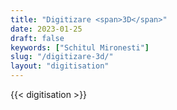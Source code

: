 ```yaml
---
title: "Digitizare <span>3D</span>"
date: 2023-01-25
draft: false
keywords: ["Schitul Mironesti"]
slug: "/digitizare-3d/"
layout: "digitisation"
---
```


{{< digitisation >}}

